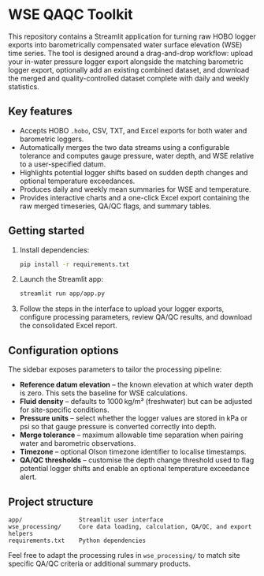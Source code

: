 # WSE QAQC Toolkit

This repository contains a Streamlit application for turning raw HOBO logger
exports into barometrically compensated water surface elevation (WSE) time
series. The tool is designed around a drag-and-drop workflow: upload your
in-water pressure logger export alongside the matching barometric logger
export, optionally add an existing combined dataset, and download the merged
and quality-controlled dataset complete with daily and weekly statistics.

## Key features

- Accepts HOBO `.hobo`, CSV, TXT, and Excel exports for both water and
  barometric loggers.
- Automatically merges the two data streams using a configurable tolerance and
  computes gauge pressure, water depth, and WSE relative to a user-specified
  datum.
- Highlights potential logger shifts based on sudden depth changes and optional
  temperature exceedances.
- Produces daily and weekly mean summaries for WSE and temperature.
- Provides interactive charts and a one-click Excel export containing the raw
  merged timeseries, QA/QC flags, and summary tables.

## Getting started

1. Install dependencies:

   ```bash
   pip install -r requirements.txt
   ```

2. Launch the Streamlit app:

   ```bash
   streamlit run app/app.py
   ```

3. Follow the steps in the interface to upload your logger exports, configure
   processing parameters, review QA/QC results, and download the consolidated
   Excel report.

## Configuration options

The sidebar exposes parameters to tailor the processing pipeline:

- **Reference datum elevation** – the known elevation at which water depth is
  zero. This sets the baseline for WSE calculations.
- **Fluid density** – defaults to 1000 kg/m³ (freshwater) but can be adjusted
  for site-specific conditions.
- **Pressure units** – select whether the logger values are stored in kPa or
  psi so that gauge pressure is converted correctly into depth.
- **Merge tolerance** – maximum allowable time separation when pairing water
  and barometric observations.
- **Timezone** – optional Olson timezone identifier to localise timestamps.
- **QA/QC thresholds** – customise the depth change threshold used to flag
  potential logger shifts and enable an optional temperature exceedance alert.

## Project structure

```
app/                Streamlit user interface
wse_processing/     Core data loading, calculation, QA/QC, and export helpers
requirements.txt    Python dependencies
```

Feel free to adapt the processing rules in `wse_processing/` to match site
specific QA/QC criteria or additional summary products.
